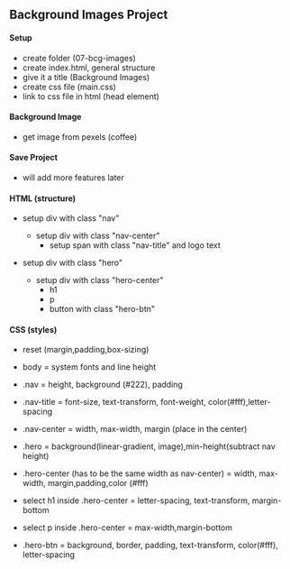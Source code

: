 ## Background Images Project

#### Setup

- create folder (07-bcg-images)
- create index.html, general structure
- give it a title (Background Images)
- create css file (main.css)
- link to css file in html (head element)

#### Background Image

- get image from pexels (coffee)

#### Save Project

- will add more features later

#### HTML (structure)

- setup div with class "nav"

  - setup div with class "nav-center"
    - setup span with class "nav-title" and logo text

- setup div with class "hero"
  - setup div with class "hero-center"
    - h1
    - p
    - button with class "hero-btn"

#### CSS (styles)

- reset (margin,padding,box-sizing)
- body = system fonts and line height
- .nav = height, background (#222), padding
- .nav-title = font-size, text-transform, font-weight, color(#fff),letter-spacing

- .nav-center = width, max-width, margin (place in the center)

- .hero = background(linear-gradient, image),min-height(subtract nav height)

- .hero-center (has to be the same width as nav-center) = width, max-width, margin,padding,color (#fff)

- select h1 inside .hero-center = letter-spacing, text-transform, margin-bottom

- select p inside .hero-center = max-width,margin-bottom

- .hero-btn = background, border, padding, text-transform, color(#fff), letter-spacing
